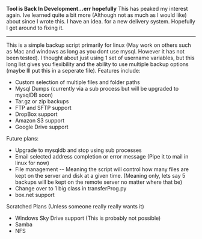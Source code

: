 **Tool is Back In Development…err hopefully**
This has peaked my interest again. Ive learned quite a bit more (Although not as much as I would like) about since I wrote this. I have an idea. for a new delivery system. Hopefully I get around to fixing it. 

-----

This is a simple backup script primarily for linux (May work on others such as Mac and windows as long as you dont use mysql. However it has not been tested). I thought about just using 1 set of username variables, but this long list gives you flexibility and the ability to use multiple backup options (maybe Ill put this in a seperate file). Features include:

- Custom selection of multiple files and folder paths
- Mysql Dumps (currently via a sub process but will be upgraded to mysqlDB soon)
- Tar.gz or zip backups
- FTP and SFTP support
- DropBox support
- Amazon S3 support
- Google Drive support

Future plans:

- Upgrade to mysqldb and stop using sub processes
- Email selected address completion or error message (Pipe it to mail in linux for now)
- File management
-- Meaning the script will control how many files are kept on the server and disk at a given time. (Meaning only, lets say 5 backups will be kept on the remote server no matter where that be)
- Change over to 1 big class in transferProg.py
- box.net support


Scratched Plans (Unless someone really really wants it)

- Windows Sky Drive support (This is probably not possible)
- Samba
- NFS